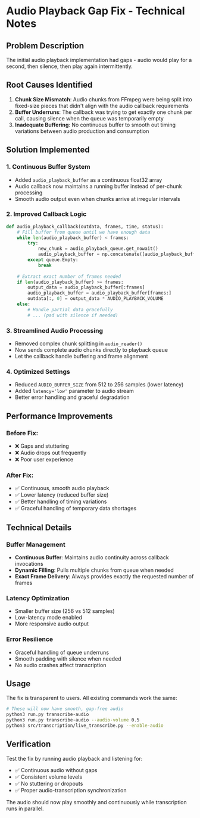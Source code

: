 # Audio Playback Gap Fix - Technical Notes

## Problem Description
The initial audio playback implementation had gaps - audio would play for a second, then silence, then play again intermittently.

## Root Causes Identified

1. **Chunk Size Mismatch**: Audio chunks from FFmpeg were being split into fixed-size pieces that didn't align with the audio callback requirements
2. **Buffer Underruns**: The callback was trying to get exactly one chunk per call, causing silence when the queue was temporarily empty
3. **Inadequate Buffering**: No continuous buffer to smooth out timing variations between audio production and consumption

## Solution Implemented

### 1. Continuous Buffer System
- Added `audio_playback_buffer` as a continuous float32 array
- Audio callback now maintains a running buffer instead of per-chunk processing
- Smooth audio output even when chunks arrive at irregular intervals

### 2. Improved Callback Logic
```python
def audio_playback_callback(outdata, frames, time, status):
    # Fill buffer from queue until we have enough data
    while len(audio_playback_buffer) < frames:
        try:
            new_chunk = audio_playback_queue.get_nowait()
            audio_playback_buffer = np.concatenate([audio_playback_buffer, new_chunk])
        except queue.Empty:
            break
    
    # Extract exact number of frames needed
    if len(audio_playback_buffer) >= frames:
        output_data = audio_playback_buffer[:frames]
        audio_playback_buffer = audio_playback_buffer[frames:]
        outdata[:, 0] = output_data * AUDIO_PLAYBACK_VOLUME
    else:
        # Handle partial data gracefully
        # ... (pad with silence if needed)
```

### 3. Streamlined Audio Processing
- Removed complex chunk splitting in `audio_reader()`
- Now sends complete audio chunks directly to playback queue
- Let the callback handle buffering and frame alignment

### 4. Optimized Settings
- Reduced `AUDIO_BUFFER_SIZE` from 512 to 256 samples (lower latency)
- Added `latency='low'` parameter to audio stream
- Better error handling and graceful degradation

## Performance Improvements

### Before Fix:
- ❌ Gaps and stuttering
- ❌ Audio drops out frequently  
- ❌ Poor user experience

### After Fix:
- ✅ Continuous, smooth audio playback
- ✅ Lower latency (reduced buffer size)
- ✅ Better handling of timing variations
- ✅ Graceful handling of temporary data shortages

## Technical Details

### Buffer Management
- **Continuous Buffer**: Maintains audio continuity across callback invocations
- **Dynamic Filling**: Pulls multiple chunks from queue when needed
- **Exact Frame Delivery**: Always provides exactly the requested number of frames

### Latency Optimization
- Smaller buffer size (256 vs 512 samples)
- Low-latency mode enabled
- More responsive audio output

### Error Resilience
- Graceful handling of queue underruns
- Smooth padding with silence when needed
- No audio crashes affect transcription

## Usage
The fix is transparent to users. All existing commands work the same:

```bash
# These will now have smooth, gap-free audio
python3 run.py transcribe-audio
python3 run.py transcribe-audio --audio-volume 0.5
python3 src/transcription/live_transcribe.py --enable-audio
```

## Verification
Test the fix by running audio playback and listening for:
- ✅ Continuous audio without gaps
- ✅ Consistent volume levels  
- ✅ No stuttering or dropouts
- ✅ Proper audio-transcription synchronization

The audio should now play smoothly and continuously while transcription runs in parallel.
